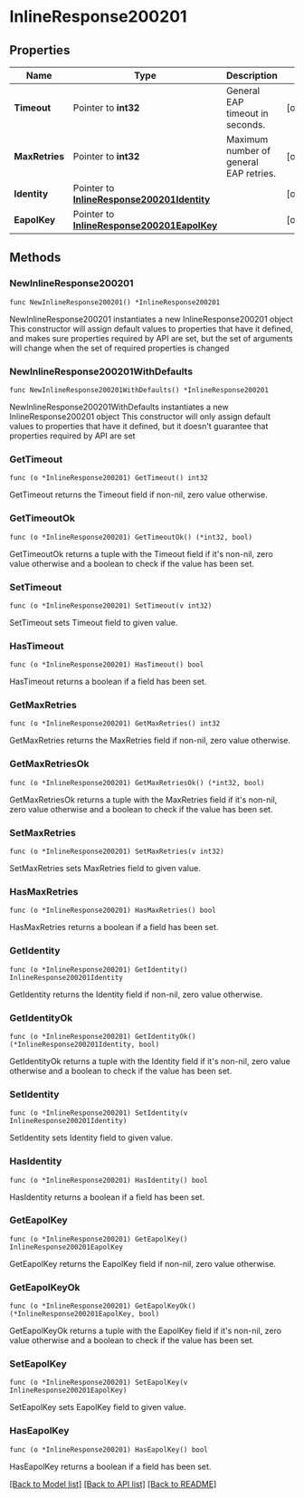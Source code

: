 # InlineResponse200201

## Properties

Name | Type | Description | Notes
------------ | ------------- | ------------- | -------------
**Timeout** | Pointer to **int32** | General EAP timeout in seconds. | [optional] 
**MaxRetries** | Pointer to **int32** | Maximum number of general EAP retries. | [optional] 
**Identity** | Pointer to [**InlineResponse200201Identity**](InlineResponse200201Identity.md) |  | [optional] 
**EapolKey** | Pointer to [**InlineResponse200201EapolKey**](InlineResponse200201EapolKey.md) |  | [optional] 

## Methods

### NewInlineResponse200201

`func NewInlineResponse200201() *InlineResponse200201`

NewInlineResponse200201 instantiates a new InlineResponse200201 object
This constructor will assign default values to properties that have it defined,
and makes sure properties required by API are set, but the set of arguments
will change when the set of required properties is changed

### NewInlineResponse200201WithDefaults

`func NewInlineResponse200201WithDefaults() *InlineResponse200201`

NewInlineResponse200201WithDefaults instantiates a new InlineResponse200201 object
This constructor will only assign default values to properties that have it defined,
but it doesn't guarantee that properties required by API are set

### GetTimeout

`func (o *InlineResponse200201) GetTimeout() int32`

GetTimeout returns the Timeout field if non-nil, zero value otherwise.

### GetTimeoutOk

`func (o *InlineResponse200201) GetTimeoutOk() (*int32, bool)`

GetTimeoutOk returns a tuple with the Timeout field if it's non-nil, zero value otherwise
and a boolean to check if the value has been set.

### SetTimeout

`func (o *InlineResponse200201) SetTimeout(v int32)`

SetTimeout sets Timeout field to given value.

### HasTimeout

`func (o *InlineResponse200201) HasTimeout() bool`

HasTimeout returns a boolean if a field has been set.

### GetMaxRetries

`func (o *InlineResponse200201) GetMaxRetries() int32`

GetMaxRetries returns the MaxRetries field if non-nil, zero value otherwise.

### GetMaxRetriesOk

`func (o *InlineResponse200201) GetMaxRetriesOk() (*int32, bool)`

GetMaxRetriesOk returns a tuple with the MaxRetries field if it's non-nil, zero value otherwise
and a boolean to check if the value has been set.

### SetMaxRetries

`func (o *InlineResponse200201) SetMaxRetries(v int32)`

SetMaxRetries sets MaxRetries field to given value.

### HasMaxRetries

`func (o *InlineResponse200201) HasMaxRetries() bool`

HasMaxRetries returns a boolean if a field has been set.

### GetIdentity

`func (o *InlineResponse200201) GetIdentity() InlineResponse200201Identity`

GetIdentity returns the Identity field if non-nil, zero value otherwise.

### GetIdentityOk

`func (o *InlineResponse200201) GetIdentityOk() (*InlineResponse200201Identity, bool)`

GetIdentityOk returns a tuple with the Identity field if it's non-nil, zero value otherwise
and a boolean to check if the value has been set.

### SetIdentity

`func (o *InlineResponse200201) SetIdentity(v InlineResponse200201Identity)`

SetIdentity sets Identity field to given value.

### HasIdentity

`func (o *InlineResponse200201) HasIdentity() bool`

HasIdentity returns a boolean if a field has been set.

### GetEapolKey

`func (o *InlineResponse200201) GetEapolKey() InlineResponse200201EapolKey`

GetEapolKey returns the EapolKey field if non-nil, zero value otherwise.

### GetEapolKeyOk

`func (o *InlineResponse200201) GetEapolKeyOk() (*InlineResponse200201EapolKey, bool)`

GetEapolKeyOk returns a tuple with the EapolKey field if it's non-nil, zero value otherwise
and a boolean to check if the value has been set.

### SetEapolKey

`func (o *InlineResponse200201) SetEapolKey(v InlineResponse200201EapolKey)`

SetEapolKey sets EapolKey field to given value.

### HasEapolKey

`func (o *InlineResponse200201) HasEapolKey() bool`

HasEapolKey returns a boolean if a field has been set.


[[Back to Model list]](../README.md#documentation-for-models) [[Back to API list]](../README.md#documentation-for-api-endpoints) [[Back to README]](../README.md)


